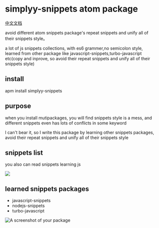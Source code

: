 # simplyy-snippets atom package
[中文文档](https://github.com/SimplyY/simplyy-snippets/blob/master/zh-cn-README.md)

avoid different atom snippets package's repeat snippets and unify all of their snippets style。

a lot of js snippets collections, with es6 grammer,no semicolon style, learned from other package like javascript-snippets,turbo-javascript etc(copy and inprove, so avoid their repeat snippets and unify all of their snippets style)

## install
apm install simplyy-snippets

## purpose
when you install mutipackages, you will find snippets style is a mess, and different snippets even has lots of conflicts in some keyword

I can't bear it, so I write this package by learning other snippets packages, avoid their repeat snippets and unify all of their snippets style

## snippets list
you also can read snippets learning js

![](http://7xkpdt.com1.z0.glb.clouddn.com/9f771f6c35cf419f2ddea1e0580a84d1.png)

## learned snippets packages
- javascript-snippets
- nodejs-snippets
- turbo-javascript

![A screenshot of your package](https://f.cloud.github.com/assets/69169/2290250/c35d867a-a017-11e3-86be-cd7c5bf3ff9b.gif)
